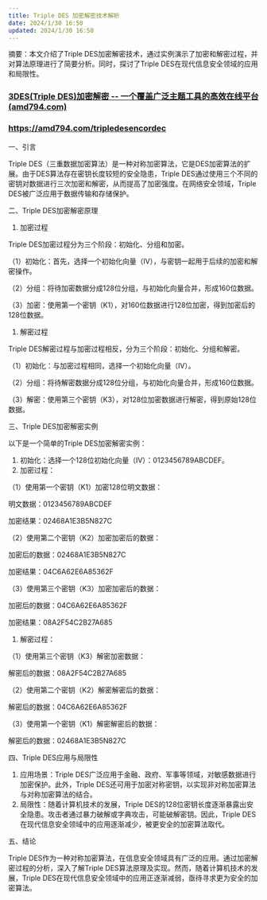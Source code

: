 ```yaml
---
title: Triple DES 加密解密技术解析
date: 2024/1/30 16:50
updated: 2024/1/30 16:50
---
```




摘要：本文介绍了Triple DES加密解密技术，通过实例演示了加密和解密过程，并对算法原理进行了简要分析。同时，探讨了Triple DES在现代信息安全领域的应用和局限性。

### [3DES(Triple DES)加密解密 -- 一个覆盖广泛主题工具的高效在线平台(amd794.com)](https://amd794.com/tripledesencordec)

### https://amd794.com/tripledesencordec

一、引言

Triple DES（三重数据加密算法）是一种对称加密算法，它是DES加密算法的扩展。由于DES算法存在密钥长度较短的安全隐患，Triple DES通过使用三个不同的密钥对数据进行三次加密和解密，从而提高了加密强度。在网络安全领域，Triple DES被广泛应用于数据传输和存储保护。

二、Triple DES加密解密原理

1. 加密过程

Triple DES加密过程分为三个阶段：初始化、分组和加密。

（1）初始化：首先，选择一个初始化向量（IV），与密钥一起用于后续的加密和解密操作。

（2）分组：将待加密数据分成128位分组，与初始化向量合并，形成160位数据。

（3）加密：使用第一个密钥（K1），对160位数据进行128位加密，得到加密后的128位数据。

1. 解密过程

Triple DES解密过程与加密过程相反，分为三个阶段：初始化、分组和解密。

（1）初始化：与加密过程相同，选择一个初始化向量（IV）。

（2）分组：将待解密数据分成128位分组，与初始化向量合并，形成160位数据。

（3）解密：使用第三个密钥（K3），对128位加密数据进行解密，得到原始128位数据。

三、Triple DES加密解密实例

以下是一个简单的Triple DES加密解密实例：

1. 初始化：选择一个128位初始化向量（IV）：0123456789ABCDEF。
2. 加密过程：

（1）使用第一个密钥（K1）加密128位明文数据：

明文数据：0123456789ABCDEF

加密结果：02468A1E3B5N827C

（2）使用第二个密钥（K2）加密加密后的数据：

加密后的数据：02468A1E3B5N827C

加密结果：04C6A62E6A85362F

（3）使用第三个密钥（K3）加密加密后的数据：

加密后的数据：04C6A62E6A85362F

加密结果：08A2F54C2B27A685

1. 解密过程：

（1）使用第三个密钥（K3）解密加密数据：

解密后的数据：08A2F54C2B27A685

（2）使用第二个密钥（K2）解密解密后的数据：

解密后的数据：04C6A62E6A85362F

（3）使用第一个密钥（K1）解密解密后的数据：

解密后的数据：02468A1E3B5N827C

四、Triple DES应用与局限性

1. 应用场景：Triple DES广泛应用于金融、政府、军事等领域，对敏感数据进行加密保护。此外，Triple DES还可用于加密对称密钥，以实现非对称加密算法与对称加密算法的结合。
2. 局限性：随着计算机技术的发展，Triple DES的128位密钥长度逐渐暴露出安全隐患。攻击者通过暴力破解或字典攻击，可能破解密钥。因此，Triple DES在现代信息安全领域中的应用逐渐减少，被更安全的加密算法取代。

五、结论

Triple DES作为一种对称加密算法，在信息安全领域具有广泛的应用。通过加密解密过程的分析，深入了解Triple DES算法原理及实现。然而，随着计算机技术的发展，Triple DES在现代信息安全领域中的应用正逐渐减弱，亟待寻求更为安全的加密算法。

 
